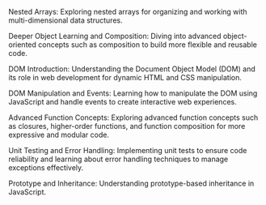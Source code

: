 Nested Arrays: Exploring nested arrays for organizing and working with multi-dimensional data structures.

Deeper Object Learning and Composition: Diving into advanced object-oriented concepts such as composition to build more flexible and reusable code.

DOM Introduction: Understanding the Document Object Model (DOM) and its role in web development for dynamic HTML and CSS manipulation.

DOM Manipulation and Events: Learning how to manipulate the DOM using JavaScript and handle events to create interactive web experiences.

Advanced Function Concepts: Exploring advanced function concepts such as closures, higher-order functions, and function composition for more expressive and modular code.

Unit Testing and Error Handling: Implementing unit tests to ensure code reliability and learning about error handling techniques to manage exceptions effectively.

Prototype and Inheritance: Understanding prototype-based inheritance in JavaScript.
